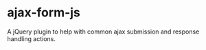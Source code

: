 ajax-form-js
============

A jQuery plugin to help with common ajax submission and response handling actions.

